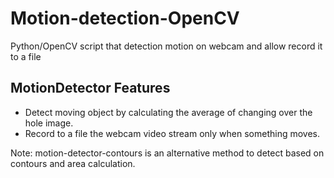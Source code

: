 Motion-detection-OpenCV
=======================

Python/OpenCV script that detection motion on webcam and allow record it to a file


MotionDetector Features
-----------------------

* Detect moving object by calculating the average of changing over the hole image.
* Record to a file the webcam video stream only when something moves.

Note: motion-detector-contours is an alternative method to detect based on contours and area calculation.
